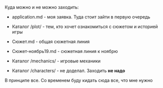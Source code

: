 Куда можно и не можно заходить:
* application.md - моя заявка. Туда стоит зайти в первую очередь
* Каталог /plot/ - тем, кто хочет ознакомиться с сюжетом и историей игры
* Сюжет.md - общая сюжетная линия
* Сюжет-ноябрь19.md - сюжетная линия к ноябрю
* Каталог /mechanics/ - игровые механики

* Каталог /characters/ - не доделал. Заходить **не надо**

В принципе все. Со временем буду кидать сюда все, что мне нужно
